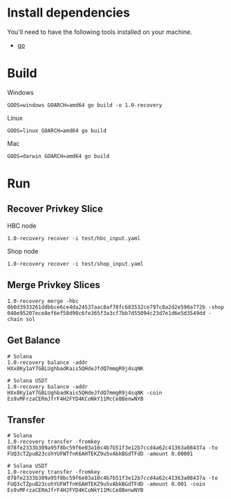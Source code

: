 # Install dependencies

You'll need to have the following tools installed on your machine.

- [go](https://golang.org/)

# Build

Windows
```
GOOS=windows GOARCH=amd64 go build -o 1.0-recovery
```

Linux
```
GOOS=linux GOARCH=amd64 go build
```

Mac
```
GOOS=darwin GOARCH=amd64 go build
```

# Run 

## Recover Privkey Slice

HBC node
```
1.0-recovery recover -i test/hbc_input.yaml
```

Shop node
```
1.0-recovery recover -i test/shop_input.yaml
```

## Merge Privkey Slices

```
1.0-recovery merge -hbc 0b0d3933261ddbbce6ce4da24537aac8af78fc683532ce797c8a2d2e590a772b -shop 040e95207ece8ef6ef58d90c6fe365f3a3cf7bb7d55094c23d7e1d6e5d3549dd -chain sol
```

## Get Balance

```
# Solana
1.0-recovery balance -addr HXx8Ky1aY7GBLUghbadKais5QHdeJfdQ7mmgR9j4sqNK

# Solana USDT
1.0-recovery balance -addr HXx8Ky1aY7GBLUghbadKais5QHdeJfdQ7mmgR9j4sqNK -coin Es9vMFrzaCERmJfrF4H2FYD4KCoNkY11McCe8BenwNYB
```

## Transfer

```
# Solana
1.0-recovery transfer -fromkey 078fe2333b309a95f8bc59f6e03a10c4b7b51f3e12b7ccd4a62c41363a08437a -to FUQ3cTZpuB23cohYUFWTfnK6AHTEKZ9u5vAbkBGdTFdD -amount 0.00001

# Solana USDT
1.0-recovery transfer -fromkey 078fe2333b309a95f8bc59f6e03a10c4b7b51f3e12b7ccd4a62c41363a08437a -to FUQ3cTZpuB23cohYUFWTfnK6AHTEKZ9u5vAbkBGdTFdD -amount 0.001 -coin Es9vMFrzaCERmJfrF4H2FYD4KCoNkY11McCe8BenwNYB
```
